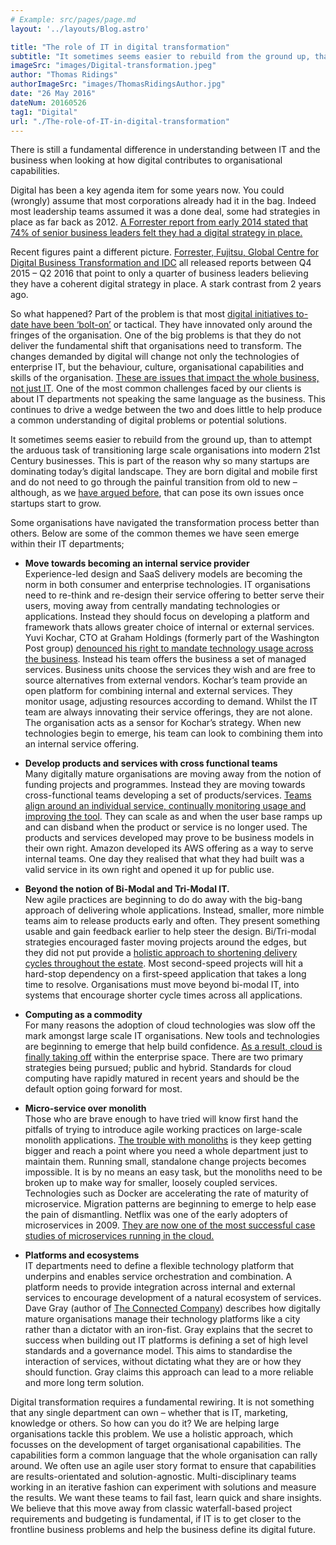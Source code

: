 ```yaml
---
# Example: src/pages/page.md
layout: '../layouts/Blog.astro'

title: "The role of IT in digital transformation"
subtitle: "It sometimes seems easier to rebuild from the ground up, than to attempt the arduous task of transitioning large scale organisations into modern 21st Century businesses."
imageSrc: "images/Digital-transformation.jpeg"
author: "Thomas Ridings"
authorImageSrc: "images/ThomasRidingsAuthor.jpg"
date: "26 May 2016"
dateNum: 20160526
tag1: "Digital"
url: "./The-role-of-IT-in-digital-transformation"
---
```



There is still a fundamental difference in understanding between IT and the business when looking at how digital contributes to organisational capabilities.

Digital has been a key agenda item for some years now. You could (wrongly) assume that most corporations already had it in the bag. Indeed most leadership teams assumed it was a done deal, some had strategies in place as far back as 2012.  [A Forrester report from early 2014 stated that 74% of senior business leaders felt they had a digital strategy in place.](https://www.forrester.com/report/The+State+Of+Digital+Business+2014/-/E-RES113962)

Recent figures paint a different picture.  [Forrester, Fujitsu, Global Centre for Digital Business Transformation and IDC](https://thebusinessleader.co.uk/2016/02/21/digital-are-you-the-one-in-four/)  all released reports between Q4 2015 – Q2 2016 that point to only a quarter of business leaders believing they have a coherent digital strategy in place. A stark contrast from 2 years ago.

So what happened? Part of the problem is that most  [digital initiatives to-date have been ‘bolt-on’](https://dionhinchcliffe.com/2014/05/28/going-beyond-bolt-on-digital-transformation/)  or tactical. They have innovated only around the fringes of the organisation. One of the big problems is that they do not deliver the fundamental shift that organisations need to transform. The changes demanded by digital will change not only the technologies of enterprise IT, but the behaviour, culture, organisational capabilities and skills of the organisation.  [These are issues that impact the whole business, not just IT](http://www.cmo.com/features/articles/2014/4/4/altimeter_group_don_). One of the most common challenges faced by our clients is about IT departments not speaking the same language as the business. This continues to drive a wedge between the two and does little to help produce a common understanding of digital problems or potential solutions.

It sometimes seems easier to rebuild from the ground up, than to attempt the arduous task of transitioning large scale organisations into modern 21st Century businesses. This is part of the reason why so many startups are dominating today’s digital landscape. They are born digital and mobile first and do not need to go through the painful transition from old to new – although, as we  [have argued before](http://postshift.com/linklog-69/), that can pose its own issues once startups start to grow.

Some organisations have navigated the transformation process better than others. Below are some of the common themes we have seen emerge within their IT departments;

-   **Move towards becoming an internal service provider**  
    Experience-led design and SaaS delivery models are becoming the norm in both consumer and enterprise technologies. IT organisations need to re-think and re-design their service offering to better serve their users, moving away from centrally mandating technologies or applications. Instead they should focus on developing a platform and framework thats allows greater choice of internal or external services. Yuvi Kochar, CTO at Graham Holdings (formerly part of the Washington Post group)  [denounced his right to mandate technology usage across the business](http://www.cioinsight.com/it-management/inside-the-c-suite/managing-it-for-a-diverse-portfolio-of-businesses.html). Instead his team offers the business a set of managed services. Business units choose the services they wish and are free to source alternatives from external vendors. Kochar’s team provide an open platform for combining internal and external services. They monitor usage, adjusting resources according to demand. Whilst the IT team are always innovating their service offerings, they are not alone. The organisation acts as a sensor for Kochar’s strategy. When new technologies begin to emerge, his team can look to combining them into an internal service offering.

-   **Develop products and services with cross functional teams**  
    Many digitally mature organisations are moving away from the notion of funding projects and programmes. Instead they are moving towards cross-functional teams developing a set of products/services.  [Teams align around an individual service, continually monitoring usage and improving the tool](https://www.thoughtworks.com/insights/blog/project-vs-product). They can scale as and when the user base ramps up and can disband when the product or service is no longer used. The products and services developed may prove to be business models in their own right. Amazon developed its AWS offering as a way to serve internal teams. One day they realised that what they had built was a valid service in its own right and opened it up for public use.

-   **Beyond the notion of Bi-Modal and Tri-Modal IT.**  
    New agile practices are beginning to do do away with the big-bang approach of delivering whole applications. Instead, smaller, more nimble teams aim to release products early and often. They present something usable and gain feedback earlier to help steer the design. Bi/Tri-modal strategies encouraged faster moving projects around the edges, but they did not put provide a  [holistic approach to shortening delivery cycles throughout the estate](https://www.zdnet.com/article/how-it-leaders-and-cios-are-grappling-with-tech-change-the-bi-modal-debate/). Most second-speed projects will hit a hard-stop dependency on a first-speed application that takes a long time to resolve. Organisations must move beyond bi-modal IT, into systems that encourage shorter cycle times across all applications.

-   **Computing as a commodity**  
    For many reasons the adoption of cloud technologies was slow off the mark amongst large scale IT organisations. New tools and technologies are beginning to emerge that help build confidence.  [As a result, cloud is finally taking off](http://blog.erratasec.com/2011/10/cloud-computing-is-commodity-not.html#.V0bfAsdlnBI)  within the enterprise space. There are two primary strategies being pursued; public and hybrid. Standards for cloud computing have rapidly matured in recent years and should be the default option going forward for most.

-   **Micro-service over monolith**  
    Those who are brave enough to have tried will know first hand the pitfalls of trying to introduce agile working practices on large-scale monolith applications.  [The trouble with monoliths](http://martinfowler.com/bliki/MicroservicePremium.html)  is they keep getting bigger and reach a point where you need a whole department just to maintain them. Running small, standalone change projects becomes impossible. It is by no means an easy task, but the monoliths need to be broken up to make way for smaller, loosely coupled services. Technologies such as Docker are accelerating the rate of maturity of microservice. Migration patterns are beginning to emerge to help ease the pain of dismantling. Netflix was one of the early adopters of microservices in 2009.  [They are now one of the most successful case studies of microservices running in the cloud.](http://blog.smartbear.com/microservices/why-you-cant-talk-about-microservices-without-mentioning-netflix/)

-   **Platforms and ecosystems**  
    IT departments need to define a flexible technology platform that underpins and enables service orchestration and combination. A platform needs to provide integration across internal and external services to encourage development of a natural ecosystem of services. Dave Gray (author of  [The Connected Company](http://guides.shiftbase.net/the-connected-company/)) describes how digitally mature organisations manage their technology platforms like a city rather than a dictator with an iron-fist. Gray explains that the secret to success when building out IT platforms is defining a set of high level standards and a governance model. This aims to standardise the interaction of services, without dictating what they are or how they should function. Gray claims this approach can lead to a more reliable and more long term solution.

Digital transformation requires a fundamental rewiring. It is not something that any single department can own – whether that is IT, marketing, knowledge or others. So how can you do it? We are helping large organisations tackle this problem. We use a holistic approach, which focusses on the development of target organisational capabilities. The capabilities form a common language that the whole organisation can rally around. We often use an agile user story format to ensure that capabilities are results-orientated and solution-agnostic. Multi-disciplinary teams working in an iterative fashion can experiment with solutions and measure the results. We want these teams to fail fast, learn quick and share insights. We believe that this move away from classic waterfall-based project requirements and budgeting is fundamental, if IT is to get closer to the frontline business problems and help the business define its digital future.